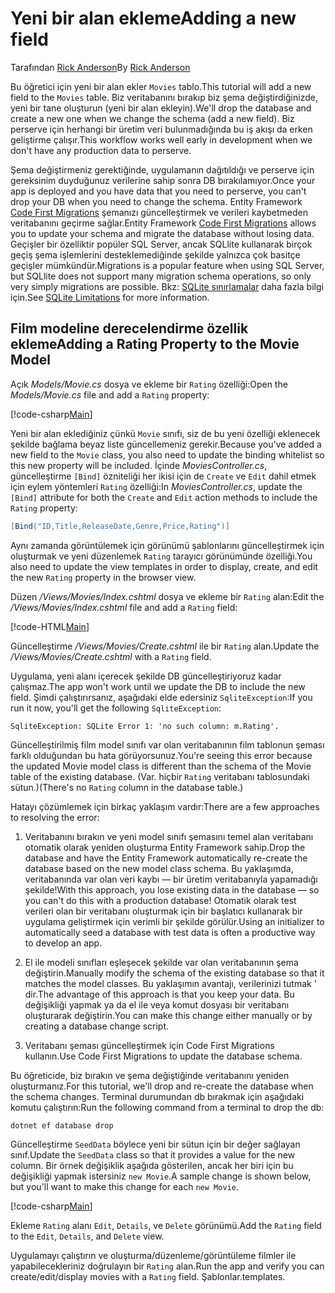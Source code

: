 # <a name="adding-a-new-field"></a><span data-ttu-id="14391-101">Yeni bir alan ekleme</span><span class="sxs-lookup"><span data-stu-id="14391-101">Adding a new field</span></span>

<span data-ttu-id="14391-102">Tarafından [Rick Anderson](https://twitter.com/RickAndMSFT)</span><span class="sxs-lookup"><span data-stu-id="14391-102">By [Rick Anderson](https://twitter.com/RickAndMSFT)</span></span>

<span data-ttu-id="14391-103">Bu öğretici için yeni bir alan ekler `Movies` tablo.</span><span class="sxs-lookup"><span data-stu-id="14391-103">This tutorial will add a new field to the `Movies` table.</span></span> <span data-ttu-id="14391-104">Biz veritabanını bırakıp biz şema değiştirdiğinizde, yeni bir tane oluşturun (yeni bir alan ekleyin).</span><span class="sxs-lookup"><span data-stu-id="14391-104">We'll drop the database and create a new one when we change the schema (add a new field).</span></span> <span data-ttu-id="14391-105">Biz perserve için herhangi bir üretim veri bulunmadığında bu iş akışı da erken geliştirme çalışır.</span><span class="sxs-lookup"><span data-stu-id="14391-105">This workflow works well early in development when we don't have any production data to perserve.</span></span>

<span data-ttu-id="14391-106">Şema değiştirmeniz gerektiğinde, uygulamanın dağıtıldığı ve perserve için gereksinim duyduğunuz verilerine sahip sonra DB bırakılamıyor.</span><span class="sxs-lookup"><span data-stu-id="14391-106">Once your app is deployed and you have data that you need to perserve, you can't drop your DB when you need to change the schema.</span></span> <span data-ttu-id="14391-107">Entity Framework [Code First Migrations](https://docs.microsoft.com/ef/core/get-started/aspnetcore/new-db) şemanızı güncelleştirmek ve verileri kaybetmeden veritabanını geçirme sağlar.</span><span class="sxs-lookup"><span data-stu-id="14391-107">Entity Framework [Code First Migrations](https://docs.microsoft.com/ef/core/get-started/aspnetcore/new-db) allows you to update your schema and migrate the database without losing data.</span></span> <span data-ttu-id="14391-108">Geçişler bir özelliktir popüler SQL Server, ancak SQLlite kullanarak birçok geçiş şema işlemlerini desteklemediğinde şekilde yalnızca çok basitçe geçişler mümkündür.</span><span class="sxs-lookup"><span data-stu-id="14391-108">Migrations is a popular feature when using SQL Server, but SQLlite does not support many migration schema operations, so only very simply migrations are possible.</span></span> <span data-ttu-id="14391-109">Bkz: [SQLite sınırlamalar](https://docs.microsoft.com/ef/core/providers/sqlite/limitations) daha fazla bilgi için.</span><span class="sxs-lookup"><span data-stu-id="14391-109">See [SQLite Limitations](https://docs.microsoft.com/ef/core/providers/sqlite/limitations) for more information.</span></span>

## <a name="adding-a-rating-property-to-the-movie-model"></a><span data-ttu-id="14391-110">Film modeline derecelendirme özellik ekleme</span><span class="sxs-lookup"><span data-stu-id="14391-110">Adding a Rating Property to the Movie Model</span></span>

<span data-ttu-id="14391-111">Açık *Models/Movie.cs* dosya ve ekleme bir `Rating` özelliği:</span><span class="sxs-lookup"><span data-stu-id="14391-111">Open the *Models/Movie.cs* file and add a `Rating` property:</span></span>

[!code-csharp[Main](../../tutorials/first-mvc-app/start-mvc/sample/MvcMovie/Models/MovieDateRating.cs?highlight=11&range=7-18)]

<span data-ttu-id="14391-112">Yeni bir alan eklediğiniz çünkü `Movie` sınıfı, siz de bu yeni özelliği eklenecek şekilde bağlama beyaz liste güncellemeniz gerekir.</span><span class="sxs-lookup"><span data-stu-id="14391-112">Because you've added a new field to the `Movie` class, you also need to update the binding whitelist so this new property will be included.</span></span> <span data-ttu-id="14391-113">İçinde *MoviesController.cs*, güncelleştirme `[Bind]` özniteliği her ikisi için de `Create` ve `Edit` dahil etmek için eylem yöntemleri `Rating` özelliği:</span><span class="sxs-lookup"><span data-stu-id="14391-113">In *MoviesController.cs*, update the `[Bind]` attribute for both the `Create` and `Edit` action methods to include the `Rating` property:</span></span>

```csharp
[Bind("ID,Title,ReleaseDate,Genre,Price,Rating")]
   ```

<span data-ttu-id="14391-114">Aynı zamanda görüntülemek için görünümü şablonlarını güncelleştirmek için oluşturmak ve yeni düzenlemek `Rating` tarayıcı görünümünde özelliği.</span><span class="sxs-lookup"><span data-stu-id="14391-114">You also need to update the view templates in order to display, create, and edit the new `Rating` property in the browser view.</span></span>

<span data-ttu-id="14391-115">Düzen */Views/Movies/Index.cshtml* dosya ve ekleme bir `Rating` alan:</span><span class="sxs-lookup"><span data-stu-id="14391-115">Edit the */Views/Movies/Index.cshtml* file and add a `Rating` field:</span></span>

[!code-HTML[Main](../../tutorials/first-mvc-app/start-mvc/sample/MvcMovie/Views/Movies/IndexGenreRating.cshtml?highlight=17,39&range=24-64)]

<span data-ttu-id="14391-116">Güncelleştirme */Views/Movies/Create.cshtml* ile bir `Rating` alan.</span><span class="sxs-lookup"><span data-stu-id="14391-116">Update the */Views/Movies/Create.cshtml* with a `Rating` field.</span></span>

<span data-ttu-id="14391-117">Uygulama, yeni alanı içerecek şekilde DB güncelleştiriyoruz kadar çalışmaz.</span><span class="sxs-lookup"><span data-stu-id="14391-117">The app won't work until we update the DB to include the new field.</span></span> <span data-ttu-id="14391-118">Şimdi çalıştırırsanız, aşağıdaki elde edersiniz `SqliteException`:</span><span class="sxs-lookup"><span data-stu-id="14391-118">If you run it now, you'll get the following `SqliteException`:</span></span>

```
SqliteException: SQLite Error 1: 'no such column: m.Rating'.
```

<span data-ttu-id="14391-119">Güncelleştirilmiş film model sınıfı var olan veritabanının film tablonun şeması farklı olduğundan bu hata görüyorsunuz.</span><span class="sxs-lookup"><span data-stu-id="14391-119">You're seeing this error because the updated Movie model class is different than the schema of the Movie table of the existing database.</span></span> <span data-ttu-id="14391-120">(Var. hiçbir `Rating` veritabanı tablosundaki sütun.)</span><span class="sxs-lookup"><span data-stu-id="14391-120">(There's no `Rating` column in the database table.)</span></span>

<span data-ttu-id="14391-121">Hatayı çözümlemek için birkaç yaklaşım vardır:</span><span class="sxs-lookup"><span data-stu-id="14391-121">There are a few approaches to resolving the error:</span></span>

1. <span data-ttu-id="14391-122">Veritabanını bırakın ve yeni model sınıfı şemasını temel alan veritabanı otomatik olarak yeniden oluşturma Entity Framework sahip.</span><span class="sxs-lookup"><span data-stu-id="14391-122">Drop the database and have the Entity Framework automatically re-create the database based on the new model class schema.</span></span> <span data-ttu-id="14391-123">Bu yaklaşımda, veritabanında var olan veri kaybı — bir üretim veritabanıyla yapamadığı şekilde!</span><span class="sxs-lookup"><span data-stu-id="14391-123">With this approach, you lose existing data in the database — so you can't do this with a production database!</span></span> <span data-ttu-id="14391-124">Otomatik olarak test verileri olan bir veritabanı oluşturmak için bir başlatıcı kullanarak bir uygulama geliştirmek için verimli bir şekilde görülür.</span><span class="sxs-lookup"><span data-stu-id="14391-124">Using an initializer to automatically seed a database with test data is often a productive way to develop an app.</span></span>

2. <span data-ttu-id="14391-125">El ile modeli sınıfları eşleşecek şekilde var olan veritabanının şema değiştirin.</span><span class="sxs-lookup"><span data-stu-id="14391-125">Manually modify the schema of the existing database so that it matches the model classes.</span></span> <span data-ttu-id="14391-126">Bu yaklaşımın avantajı, verilerinizi tutmak ' dir.</span><span class="sxs-lookup"><span data-stu-id="14391-126">The advantage of this approach is that you keep your data.</span></span> <span data-ttu-id="14391-127">Bu değişikliği yapmak ya da el ile veya komut dosyası bir veritabanı oluşturarak değiştirin.</span><span class="sxs-lookup"><span data-stu-id="14391-127">You can make this change either manually or by creating a database change script.</span></span>

3. <span data-ttu-id="14391-128">Veritabanı şeması güncelleştirmek için Code First Migrations kullanın.</span><span class="sxs-lookup"><span data-stu-id="14391-128">Use Code First Migrations to update the database schema.</span></span>

<span data-ttu-id="14391-129">Bu öğreticide, biz bırakın ve şema değiştiğinde veritabanını yeniden oluşturmanız.</span><span class="sxs-lookup"><span data-stu-id="14391-129">For this tutorial, we'll drop and re-create the database when the schema changes.</span></span> <span data-ttu-id="14391-130">Terminal durumundan db bırakmak için aşağıdaki komutu çalıştırın:</span><span class="sxs-lookup"><span data-stu-id="14391-130">Run the following command from a terminal to drop the db:</span></span>

`dotnet ef database drop`

<span data-ttu-id="14391-131">Güncelleştirme `SeedData` böylece yeni bir sütun için bir değer sağlayan sınıf.</span><span class="sxs-lookup"><span data-stu-id="14391-131">Update the `SeedData` class so that it provides a value for the new column.</span></span> <span data-ttu-id="14391-132">Bir örnek değişiklik aşağıda gösterilen, ancak her biri için bu değişikliği yapmak istersiniz `new Movie`.</span><span class="sxs-lookup"><span data-stu-id="14391-132">A sample change is shown below, but you'll want to make this change for each `new Movie`.</span></span>

[!code-csharp[Main](../../tutorials/first-mvc-app/start-mvc/sample/MvcMovie/Models/SeedDataRating.cs?name=snippet1&highlight=6)]

<span data-ttu-id="14391-133">Ekleme `Rating` alanı `Edit`, `Details`, ve `Delete` görünümü.</span><span class="sxs-lookup"><span data-stu-id="14391-133">Add the `Rating` field to the `Edit`, `Details`, and `Delete` view.</span></span>

<span data-ttu-id="14391-134">Uygulamayı çalıştırın ve oluşturma/düzenleme/görüntüleme filmler ile yapabilecekleriniz doğrulayın bir `Rating` alan.</span><span class="sxs-lookup"><span data-stu-id="14391-134">Run the app and verify you can create/edit/display movies with a `Rating` field.</span></span> <span data-ttu-id="14391-135">Şablonlar.</span><span class="sxs-lookup"><span data-stu-id="14391-135">templates.</span></span>
